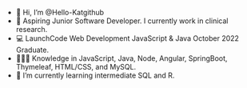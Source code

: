 - 👋 Hi, I’m @Hello-Katgithub
- 👀 Aspiring Junior Software Developer. I currently work in clinical research.
- 💻 LaunchCode Web Development JavaScript & Java October 2022 Graduate.
- 👩🏻‍💻 Knowledge in JavaScript, Java, Node, Angular, SpringBoot, Thymeleaf, HTML/CSS, and MySQL.
- 🌱 I’m currently learning intermediate SQL and R.
<!---
Hello-Katgithub/Hello-Katgithub is a ✨ special ✨ repository because its `README.md` (this file) appears on your GitHub profile.
You can click the Preview link to take a look at your changes.
--->
